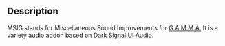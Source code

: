 ## Description
MSIG stands for Miscellaneous Sound Improvements for [G.A.M.M.A.](https://github.com/Grokitach/Stalker_GAMMA)
It is a variety audio addon based on [Dark Signal UI Audio](https://www.moddb.com/addons/dark-signal-ui-sounds).

